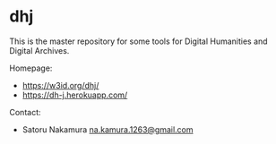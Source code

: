 dhj
===========

This is the master repository for some tools for Digital Humanities and Digital Archives.

Homepage:
* https://w3id.org/dhj/
* https://dh-j.herokuapp.com/

Contact:
* Satoru Nakamura <na.kamura.1263@gmail.com>
